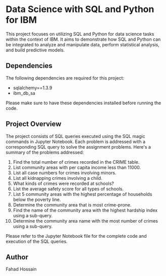 # Data Science with SQL and Python for IBM

This project focuses on utilizing SQL and Python for data science tasks within the context of IBM. It aims to demonstrate how SQL and Python can be integrated to analyze and manipulate data, perform statistical analysis, and build predictive models.

## Dependencies

The following dependencies are required for this project:

- sqlalchemy==1.3.9
- ibm_db_sa

Please make sure to have these dependencies installed before running the code.

## Project Overview

The project consists of SQL queries executed using the SQL magic commands in Jupyter Notebook. Each problem is addressed with a corresponding SQL query to solve the assignment problems. Here's a summary of the problems addressed:

1. Find the total number of crimes recorded in the CRIME table.
2. List community areas with per capita income less than 11000.
3. List all case numbers for crimes involving minors.
4. List all kidnapping crimes involving a child.
5. What kinds of crimes were recorded at schools?
6. List the average safety score for all types of schools.
7. List 5 community areas with the highest percentage of households below the poverty line.
8. Determine the community area that is most crime-prone.
9. Find the name of the community area with the highest hardship index using a sub-query.
10. Determine the community area name with the most number of crimes using a sub-query.

Please refer to the Jupyter Notebook file for the complete code and execution of the SQL queries.

## Author
Fahad Hossain
